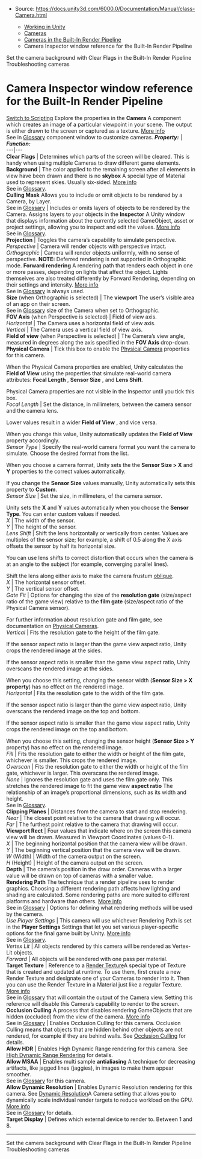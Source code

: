 * Source: https://docs.unity3d.com/6000.0/Documentation/Manual/class-Camera.html

  * [Working in Unity](https://docs.unity3d.com/6000.0/Documentation/Manual/working-in-unity.html)
  * [Cameras](https://docs.unity3d.com/6000.0/Documentation/Manual/Cameras.html)
  * [Cameras in the Built-In Render Pipeline](https://docs.unity3d.com/6000.0/Documentation/Manual/cameras-birp.html)
  * Camera Inspector window reference for the Built-In Render Pipeline


[](https://docs.unity3d.com/6000.0/Documentation/Manual/camera-background-birp.html)
Set the camera background with Clear Flags in the Built-In Render Pipeline
[](https://docs.unity3d.com/6000.0/Documentation/Manual/CameraTroubleshooting.html)
Troubleshooting cameras
# Camera Inspector window reference for the Built-In Render Pipeline
[Switch to Scripting](https://docs.unity3d.com/6000.0/Documentation/ScriptReference/Camera.html "Go to Camera page in the Scripting Reference")
Explore the properties in the **Camera** A component which creates an image of a particular viewpoint in your scene. The output is either drawn to the screen or captured as a texture. [More info](https://docs.unity3d.com/6000.0/Documentation/Manual/CamerasOverview.html)  
See in [Glossary](https://docs.unity3d.com/6000.0/Documentation/Manual/Glossary.html#Camera) component window to customize cameras.
**_Property:_** | **_Function:_**  
---|---  
**Clear Flags** | Determines which parts of the screen will be cleared. This is handy when using multiple Cameras to draw different game elements.  
**Background** | The color applied to the remaining screen after all elements in view have been drawn and there is no **skybox** A special type of Material used to represent skies. Usually six-sided. [More info](https://docs.unity3d.com/6000.0/Documentation/Manual/sky-landing.html)  
See in [Glossary](https://docs.unity3d.com/6000.0/Documentation/Manual/Glossary.html#Skybox).  
**Culling Mask** Allows you to include or omit objects to be rendered by a Camera, by Layer.  
See in [Glossary](https://docs.unity3d.com/6000.0/Documentation/Manual/Glossary.html#CullingMask) | Includes or omits layers of objects to be rendered by the Camera. Assigns layers to your objects in the **Inspector** A Unity window that displays information about the currently selected GameObject, asset or project settings, allowing you to inspect and edit the values. [More info](https://docs.unity3d.com/6000.0/Documentation/Manual/UsingTheInspector.html)  
See in [Glossary](https://docs.unity3d.com/6000.0/Documentation/Manual/Glossary.html#Inspector).  
**Projection** | Toggles the camera’s capability to simulate perspective.  
 _Perspective_ | Camera will render objects with perspective intact.  
 _Orthographic_ | Camera will render objects uniformly, with no sense of perspective. **NOTE:** Deferred rendering is not supported in Orthographic mode. **Forward rendering** A rendering path that renders each object in one or more passes, depending on lights that affect the object. Lights themselves are also treated differently by Forward Rendering, depending on their settings and intensity. [More info](https://docs.unity3d.com/6000.0/Documentation/Manual/RenderTech-ForwardRendering.html)  
See in [Glossary](https://docs.unity3d.com/6000.0/Documentation/Manual/Glossary.html#ForwardRendering) is always used.  
**Size** (when Orthographic is selected) | The **viewport** The user’s visible area of an app on their screen.  
See in [Glossary](https://docs.unity3d.com/6000.0/Documentation/Manual/Glossary.html#Viewport) size of the Camera when set to Orthographic.  
**FOV Axis** (when Perspective is selected) | Field of view axis.  
 _Horizontal_ | The Camera uses a horizontal field of view axis.  
 _Vertical_ | The Camera uses a vertical field of view axis.  
**Field of view** (when Perspective is selected) | The Camera’s view angle, measured in degrees along the axis specified in the **FOV Axis** drop-down.  
**Physical Camera** | Tick this box to enable the [Physical Camera](https://docs.unity3d.com/6000.0/Documentation/Manual/PhysicalCameras.html) properties for this camera.   
  
When the Physical Camera properties are enabled, Unity calculates the **Field of View** using the properties that simulate real-world camera attributes: **Focal Length** , **Sensor Size** , and **Lens Shift**.   
  
Physical Camera properties are not visible in the Inspector until you tick this box.  
 _Focal Length_ | Set the distance, in millimeters, between the camera sensor and the camera lens.  
  
Lower values result in a wider **Field of View** , and vice versa.   
  
When you change this value, Unity automatically updates the **Field of View** property accordingly.  
 _Sensor Type_ | Specify the real-world camera format you want the camera to simulate. Choose the desired format from the list.   
  
When you choose a camera format, Unity sets the the **Sensor Size > X** and **Y** properties to the correct values automatically.   
  
If you change the **Sensor Size** values manually, Unity automatically sets this property to **Custom**.  
 _Sensor Size_ | Set the size, in millimeters, of the camera sensor.   
  
Unity sets the **X** and **Y** values automatically when you choose the **Sensor Type**. You can enter custom values if needed.  
 _X_ | The width of the sensor.  
 _Y_ | The height of the sensor.  
 _Lens Shift_ | Shift the lens horizontally or vertically from center. Values are multiples of the sensor size; for example, a shift of 0.5 along the X axis offsets the sensor by half its horizontal size.   
  
You can use lens shifts to correct distortion that occurs when the camera is at an angle to the subject (for example, converging parallel lines).   
  
Shift the lens along either axis to make the camera frustum [oblique](https://docs.unity3d.com/6000.0/Documentation/Manual/ObliqueFrustum.html).  
 _X_ | The horizontal sensor offset.  
 _Y_ | The vertical sensor offset.  
 _Gate Fit_ | Options for changing the size of the **resolution gate** (size/aspect ratio of the game view) relative to the **film gate** (size/aspect ratio of the Physical Camera sensor).   
  
For further information about resolution gate and film gate, see documentation on [Physical Cameras](https://docs.unity3d.com/6000.0/Documentation/Manual/PhysicalCameras.html).  
 _Vertical_ | Fits the resolution gate to the height of the film gate.   
  
If the sensor aspect ratio is larger than the game view aspect ratio, Unity crops the rendered image at the sides.   
  
If the sensor aspect ratio is smaller than the game view aspect ratio, Unity overscans the rendered image at the sides.   
  
When you choose this setting, changing the sensor width (**Sensor Size > X property**) has no effect on the rendered image.  
 _Horizontal_ | Fits the resolution gate to the width of the film gate.   
  
If the sensor aspect ratio is larger than the game view aspect ratio, Unity overscans the rendered image on the top and bottom.   
  
If the sensor aspect ratio is smaller than the game view aspect ratio, Unity crops the rendered image on the top and bottom.   
  
When you choose this setting, changing the sensor height (**Sensor Size > Y** property) has no effect on the rendered image.  
 _Fill_ | Fits the resolution gate to either the width or height of the film gate, whichever is smaller. This crops the rendered image.  
 _Overscan_ | Fits the resolution gate to either the width or height of the film gate, whichever is larger. This overscans the rendered image.  
 _None_ | Ignores the resolution gate and uses the film gate only. This stretches the rendered image to fit the game view **aspect ratio** The relationship of an image’s proportional dimensions, such as its width and height.  
See in [Glossary](https://docs.unity3d.com/6000.0/Documentation/Manual/Glossary.html#AspectRatio).  
**Clipping Planes** | Distances from the camera to start and stop rendering.  
 _Near_ | The closest point relative to the camera that drawing will occur.  
 _Far_ | The furthest point relative to the camera that drawing will occur.  
**Viewport Rect** | Four values that indicate where on the screen this camera view will be drawn. Measured in Viewport Coordinates (values 0–1).  
 _X_ | The beginning horizontal position that the camera view will be drawn.  
 _Y_ | The beginning vertical position that the camera view will be drawn.  
 _W_ (Width) | Width of the camera output on the screen.  
 _H_ (Height) | Height of the camera output on the screen.  
**Depth** | The camera’s position in the draw order. Cameras with a larger value will be drawn on top of cameras with a smaller value.  
**Rendering Path** The technique that a render pipeline uses to render graphics. Choosing a different rendering path affects how lighting and shading are calculated. Some rendering paths are more suited to different platforms and hardware than others. [More info](https://docs.unity3d.com/6000.0/Documentation/Manual/RenderingPaths.html)  
See in [Glossary](https://docs.unity3d.com/6000.0/Documentation/Manual/Glossary.html#RenderingPath) | Options for defining what rendering methods will be used by the camera.  
 _Use Player Settings_ | This camera will use whichever Rendering Path is set in the **Player Settings** Settings that let you set various player-specific options for the final game built by Unity. [More info](https://docs.unity3d.com/6000.0/Documentation/Manual/class-PlayerSettings.html)  
See in [Glossary](https://docs.unity3d.com/6000.0/Documentation/Manual/Glossary.html#PlayerSettings).  
 _Vertex Lit_ | All objects rendered by this camera will be rendered as Vertex-Lit objects.  
 _Forward_ | All objects will be rendered with one pass per material.  
**Target Texture** | Reference to a [Render Texture](https://docs.unity3d.com/6000.0/Documentation/Manual/class-RenderTexture.html)A special type of Texture that is created and updated at runtime. To use them, first create a new Render Texture and designate one of your Cameras to render into it. Then you can use the Render Texture in a Material just like a regular Texture. [More info](https://docs.unity3d.com/6000.0/Documentation/Manual/class-RenderTexture.html)  
See in [Glossary](https://docs.unity3d.com/6000.0/Documentation/Manual/Glossary.html#RenderTexture) that will contain the output of the Camera view. Setting this reference will disable this Camera’s capability to render to the screen.  
**Occlusion Culling** A process that disables rendering GameObjects that are hidden (occluded) from the view of the camera. [More info](https://docs.unity3d.com/6000.0/Documentation/Manual/OcclusionCulling.html)  
See in [Glossary](https://docs.unity3d.com/6000.0/Documentation/Manual/Glossary.html#Occlusionculling) | Enables Occlusion Culling for this camera. Occlusion Culling means that objects that are hidden behind other objects are not rendered, for example if they are behind walls. See [Occlusion Culling](https://docs.unity3d.com/6000.0/Documentation/Manual/OcclusionCulling.html) for details.  
**Allow HDR** | Enables High Dynamic Range rendering for this camera. See [High Dynamic Range Rendering](https://docs.unity3d.com/6000.0/Documentation/Manual/hdr-landing.html) for details.  
**Allow MSAA** | Enables multi sample **antialiasing** A technique for decreasing artifacts, like jagged lines (jaggies), in images to make them appear smoother.  
See in [Glossary](https://docs.unity3d.com/6000.0/Documentation/Manual/Glossary.html#Antialiasing) for this camera.  
**Allow Dynamic Resolution** | Enables Dynamic Resolution rendering for this camera. See [Dynamic Resolution](https://docs.unity3d.com/6000.0/Documentation/Manual/DynamicResolution-landing.html)A Camera setting that allows you to dynamically scale individual render targets to reduce workload on the GPU. [More info](https://docs.unity3d.com/6000.0/Documentation/Manual/DynamicResolution-landing.html)  
See in [Glossary](https://docs.unity3d.com/6000.0/Documentation/Manual/Glossary.html#dynamicresolution) for details.  
**Target Display** | Defines which external device to render to. Between 1 and 8.  
* * *
[](https://docs.unity3d.com/6000.0/Documentation/Manual/camera-background-birp.html)
Set the camera background with Clear Flags in the Built-In Render Pipeline
[](https://docs.unity3d.com/6000.0/Documentation/Manual/CameraTroubleshooting.html)
Troubleshooting cameras
